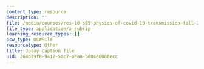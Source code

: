 ```yaml
---
content_type: resource
description: ''
file: /media/courses/res-10-s95-physics-of-covid-19-transmission-fall-2020/264b39f894125ac7aeaabd04e6088ecc_Gxefx9BDCq0.vtt
file_type: application/x-subrip
learning_resource_types: []
ocw_type: OCWFile
resourcetype: Other
title: 3play caption file
uid: 264b39f8-9412-5ac7-aeaa-bd04e6088ecc
---
```

